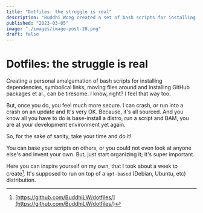 ```yaml
---
title: "Dotfiles: the struggle is real"
description: "Buddhi Wong created a set of bash scripts for installing dependencies, symbolical links, moving files around and installing GitHub packages. It's supposed to run on top of a `apt-based` (Debian, Ubuntu"
published: "2023-03-05"
image: "./images/image-post-28.png"
draft: false
---
```


# Dotfiles: the struggle is real

Creating a personal amalgamation of bash scripts for installing dependencies, symbolical links, moving files around and installing GitHub packages et al., can be tiresome. I know, right? I feel that way too.

But, once you do, you feel much more secure. I can crash, or run into a crash on an update and It's very OK. Because, it's all sourced. And you know all you have to do is base-install a distro, run a script and BAM, you are at your development environment yet again.

So, for the sake of sanity, take your time and do it!

You can base your scripts on others, or you could not even look at anyone else's and invent your own. But, just start organizing it; it's super important.

Here you can inspire yourself on my own, that I took about a week to create[^1]. It's supposed to run on top of a `apt-based` (Debian, Ubuntu, etc) distribution.

[^1]: [https://github.com/BuddhiLW/dotfiles/](https://github.com/BuddhiLW/dotfiles/)
 
